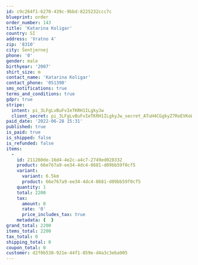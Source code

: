 ```yaml
---
id: c9c264f1-6270-439c-9bbd-8225232ccc7c
blueprint: order
order_number: 143
title: 'Katarina Koligar'
country: SI
address: 'Vratno 4'
zip: '8310'
city: Šentjernej
phone: '0'
gender: male
birthyear: '2007'
shirt_size: m
contact_name: 'Katarina Koligar'
contact_phone: '051390'
sms_notifications: true
terms_and_conditions: true
gdpr: true
stripe:
  intent: pi_3LFgLvBuFvIeTKRH1ILgkyJw
  client_secret: pi_3LFgLvBuFvIeTKRH1ILgkyJw_secret_ATuH4CGgkyZ7RoEVKoWKIvxii
paid_date: '2022-06-28 15:31'
published: true
is_paid: true
is_shipped: false
is_refunded: false
items:
  -
    id: 211260de-16d4-4e2c-a4c7-2749ed028332
    product: 66e767a9-ee34-4dc4-8681-d09bb59f0cf5
    variant:
      variant: 6.5km
      product: 66e767a9-ee34-4dc4-8681-d09bb59f0cf5
    quantity: 1
    total: 2200
    tax:
      amount: 0
      rate: '0'
      price_includes_tax: true
    metadata: {  }
grand_total: 2200
items_total: 2200
tax_total: 0
shipping_total: 0
coupon_total: 0
customer: d2f0b538-921e-44f1-859e-d4a3c3eba905
---
```

